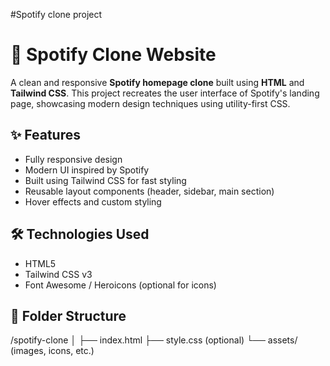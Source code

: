 #Spotify clone project

# 🎵 Spotify Clone Website

A clean and responsive **Spotify homepage clone** built using **HTML** and **Tailwind CSS**. This project recreates the user interface of Spotify's landing page, showcasing modern design techniques using utility-first CSS.

## ✨ Features

- Fully responsive design
- Modern UI inspired by Spotify
- Built using Tailwind CSS for fast styling
- Reusable layout components (header, sidebar, main section)
- Hover effects and custom styling

## 🛠️ Technologies Used

- HTML5
- Tailwind CSS v3
- Font Awesome / Heroicons (optional for icons)

## 📁 Folder Structure

/spotify-clone
│
├── index.html
├── style.css (optional)
└── assets/ (images, icons, etc.)

